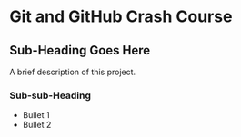 # Git and GitHub Crash Course

## Sub-Heading Goes Here
A brief description of this project.

### Sub-sub-Heading
* Bullet 1
* Bullet 2
